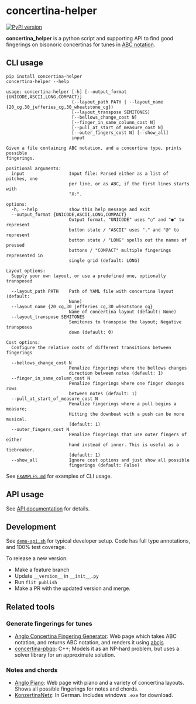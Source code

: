 # concertina-helper

[![PyPI version](https://badge.fury.io/py/concertina_helper.svg)](https://pypi.org/project/concertina_helper/)

**concertina_helper** is a python script and supporting API
to find good fingerings on bisonoric concertinas for
tunes in [ABC notation](https://abcnotation.com/).

## CLI usage

```
pip install concertina-helper
concertina-helper --help
```
```
usage: concertina-helper [-h] [--output_format {UNICODE,ASCII,LONG,COMPACT}]
                         (--layout_path PATH | --layout_name {20_cg,30_jefferies_cg,30_wheatstone_cg})
                         [--layout_transpose SEMITONES]
                         [--bellows_change_cost N]
                         [--finger_in_same_column_cost N]
                         [--pull_at_start_of_measure_cost N]
                         [--outer_fingers_cost N] [--show_all]
                         input

Given a file containing ABC notation, and a concertina type, prints possible
fingerings.

positional arguments:
  input                 Input file: Parsed either as a list of pitches, one
                        per line, or as ABC, if the first lines starts with
                        "X:".

options:
  -h, --help            show this help message and exit
  --output_format {UNICODE,ASCII,LONG,COMPACT}
                        Output format. "UNICODE" uses "○" and "●" to represent
                        button state / "ASCII" uses "." and "@" to represent
                        button state / "LONG" spells out the names of pressed
                        buttons / "COMPACT" multiple fingerings represented in
                        single grid (default: LONG)

Layout options:
  Supply your own layout, or use a predefined one, optionally transposed

  --layout_path PATH    Path of YAML file with concertina layout (default:
                        None)
  --layout_name {20_cg,30_jefferies_cg,30_wheatstone_cg}
                        Name of concertina layout (default: None)
  --layout_transpose SEMITONES
                        Semitones to transpose the layout; Negative transposes
                        down (default: 0)

Cost options:
  Configure the relative costs of different transitions between fingerings

  --bellows_change_cost N
                        Penalize fingerings where the bellows changes
                        direction between notes (default: 1)
  --finger_in_same_column_cost N
                        Penalize fingerings where one finger changes rows
                        between notes (default: 1)
  --pull_at_start_of_measure_cost N
                        Penalize fingerings where a pull begins a measure;
                        Hitting the downbeat with a push can be more musical.
                        (default: 1)
  --outer_fingers_cost N
                        Penalize fingerings that use outer fingers of either
                        hand instead of inner. This is useful as a tiebreaker.
                        (default: 1)
  --show_all            Ignore cost options and just show all possible
                        fingerings (default: False)
```

See [`EXAMPLES.md`](https://github.com/mccalluc/concertina-helper/blob/main/EXAMPLES.md)
for examples of CLI usage.

## API usage

See [API documentation](https://mccalluc.github.io/concertina-helper) for details.

## Development

See [`demo-api.sh`](https://github.com/mccalluc/concertina-helper/blob/main/demo-cli.sh)
for typical developer setup. Code has full type annotations, and 100% test coverage.

To release a new version:
- Make a feature branch
- Update `__version__` in `__init__.py`
- Run `flit publish`
- Make a PR with the updated version and merge.

## Related tools

### Generate fingerings for tunes

- [Anglo Concertina Fingering Generator](https://jvandonsel.github.io/fingering/fingering.html): Web page which takes ABC notation, and returns ABC notation, and renders it using [abcjs](https://www.abcjs.net/)
- [concertina-pbqp](https://github.com/resistor/concertina-pbqp): C++; Models it as an NP-hard problem, but uses a solver library for an approximate solution. 

### Notes and chords

- [Anglo Piano](https://anglopiano.com/): Web page with piano and a variety of concertina layouts. Shows all possible fingerings for notes and chords.
- [KonzertinaNetz](https://www.konzertinanetz.de/): In German. Includes windows `.exe` for download.
